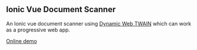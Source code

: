 ## Ionic Vue Document Scanner

An Ionic vue document scanner using [Dynamic Web TWAIN](https://www.dynamsoft.com/web-twain/overview/) which can work as a progressive web app.

[Online demo](https://comforting-praline-251825.netlify.app/)